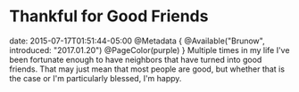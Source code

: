 # Thankful for Good Friends
date: 2015-07-17T01:51:44-05:00
@Metadata {
  @Available("Brunow", introduced: "2017.01.20")
  @PageColor(purple)
}
Multiple times in my life I've been fortunate enough to have neighbors that have turned into good friends. That may just mean that most people are good, but whether that is the case or I'm particularly blessed, I'm happy.
